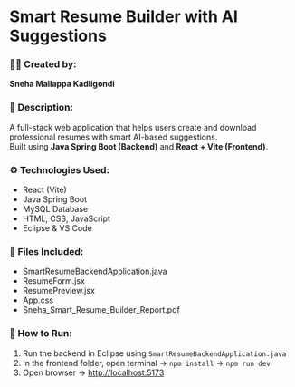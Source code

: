 # Smart Resume Builder with AI Suggestions

### 👩‍💻 Created by:
**Sneha Mallappa Kadligondi**

### 📝 Description:
A full-stack web application that helps users create and download professional resumes with smart AI-based suggestions.  
Built using **Java Spring Boot (Backend)** and **React + Vite (Frontend)**.

### ⚙️ Technologies Used:
- React (Vite)
- Java Spring Boot
- MySQL Database
- HTML, CSS, JavaScript
- Eclipse & VS Code

### 📄 Files Included:
- SmartResumeBackendApplication.java
- ResumeForm.jsx
- ResumePreview.jsx
- App.css
- Sneha_Smart_Resume_Builder_Report.pdf

### 🚀 How to Run:
1. Run the backend in Eclipse using `SmartResumeBackendApplication.java`
2. In the frontend folder, open terminal → `npm install` → `npm run dev`
3. Open browser → [http://localhost:5173](http://localhost:5173)

